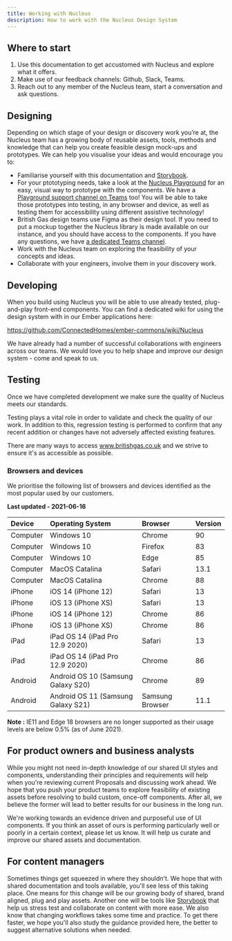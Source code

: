 ```yaml
---
title: Working with Nucleus
description: How to work with the Nucleus Design System
---
```


## Where to start

1. Use this documentation to get accustomed with Nucleus and explore what it offers.
2. Make use of our feedback channels: Github, Slack, Teams.
3. Reach out to any member of the Nucleus team, start a conversation and ask questions.

## Designing

Depending on which stage of your design or discovery work you’re at, the Nucleus team has a growing body of reusable assets, tools, methods and knowledge that can help you create feasible design mock-ups and prototypes. We can help you visualise your ideas and would encourage you to:

* Familiarise yourself with this documentation and [Storybook](https://library.britishgas.design/).
* For your ptototyping needs, take a look at the [Nucleus Playground](https://playground.nucleus.design) for an easy, visual way to prototype with the components. We have a [Playground support channel on Teams](https://teams.microsoft.com/l/channel/19%3a10af1f515b714d0cb7e30a8e8d0848c7%40thread.tacv2/%25F0%259F%258E%25A1%2520Playground%2520support?groupId=1f9c2411-216b-42a8-9bb0-c51f28ff5071&tenantId=a603898f-7de2-45ba-b67d-d35fb519b2cf) too! You will be able to take those prototypes into testing, in any browser and device, as well as testing them for accessibility using different assistive technology! 
* British Gas design teams use Figma as their design tool. If you need to put a mockup together the Nucleus library is made available on our instance, and you should have access to the components. If you have any questions, we have [a dedicated Teams channel](https://teams.microsoft.com/l/channel/19%3ac806c8b36aec4218ae469b1d0ff6a4c3%40thread.tacv2/General?groupId=1f9c2411-216b-42a8-9bb0-c51f28ff5071&tenantId=a603898f-7de2-45ba-b67d-d35fb519b2cf).
* Work with the Nucleus team on exploring the feasibility of your concepts and ideas.
* Collaborate with your engineers, involve them in your discovery work.

## Developing

When you build using Nucleus you will be able to use already tested, plug-and-play front-end components. You can find a dedicated wiki for using the design system with in our Ember applications here:

https://github.com/ConnectedHomes/ember-commons/wiki/Nucleus

We have already had a number of successful collaborations with engineers across our teams. We would love you to help shape and improve our design system - come and speak to us.

## Testing

Once we have completed development we make sure the quality of Nucleus meets our standards.

Testing plays a vital role in order to validate and check the quality of our work. In addition to this, regression testing is performed to confirm that any recent addition or changes have not adversely affected existing features.

There are many ways to access www.britishgas.co.uk and we strive to ensure it's as accessible as possible.

### Browsers and devices

We prioritise the following list of browsers and devices identified as the most popular used by our customers.

**Last updated - 2021-06-16**

| Device | Operating System | Browser | Version |
| :--- | :--- | :--- | :--- |
| Computer | Windows 10 | Chrome | 90 |
| Computer | Windows 10 | Firefox | 83 |
| Computer | Windows 10 | Edge | 85 |
| Computer | MacOS Catalina | Safari | 13.1 |
| Computer | MacOS Catalina | Chrome | 88 |
| iPhone | iOS 14 (iPhone 12) | Safari |13 |
| iPhone | iOS 13 (iPhone XS) | Safari | 13 |
| iPhone | iOS 14 (iPhone 12) | Chrome | 86 |
| iPhone | iOS 13 (iPhone XS) | Chrome | 86 |
| iPad | iPad OS 14 (iPad Pro 12.9 2020) | Safari | 13 |
| iPad | iPad OS 14 (iPad Pro 12.9 2020) | Chrome | 86 |
| Android | Android OS 10 (Samsung Galaxy S20) | Chrome | 89 |
| Android | Android OS 11 (Samsung Galaxy S21) | Samsung Browser | 11.1 |

**Note :** IE11 and Edge 18 browsers are no longer supported as their usage levels are below 0.5% (as of June 2021).

## For product owners and business analysts

While you might not need in-depth knowledge of our shared UI styles and components, understanding their principles and requirements will help when you're reviewing current Proposals and discussing work ahead. We hope that you push your product teams to explore feasibility of existing assets before resolving to build custom, once-off components. After all, we believe the former will lead to better results for our business in the long run.

We're working towards an evidence driven and purposeful use of UI components. If you think an asset of ours is performing particularly well or poorly in a certain context, please let us know. It will help us curate and improve our shared assets and documentation.

## For content managers

Sometimes things get squeezed in where they shouldn't. We hope that with shared documentation and tools available, you'll see less of this taking place. One means for this change will be our growing body of shared, brand aligned, plug and play assets. Another one will be tools like [Storybook](https://library.britishgas.design/) that help us stress test and collaborate on content with more ease. We also know that changing workflows takes some time and practice. To get there faster, we hope you'll also study the guidance provided here, the better to suggest alternative solutions when needed.
